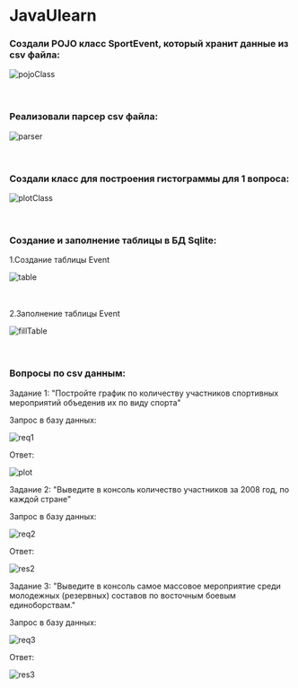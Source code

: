 # JavaUlearn


### Создали POJO класс SportEvent, который хранит данные из csv файла:

![pojoClass](https://github.com/grigoryblack/JavaUlearn/blob/master/img/eventClass.png) <br><br><br>

### Реализовали парсер csv файла:

![parser](https://github.com/grigoryblack/JavaUlearn/blob/master/img/parser.png) <br><br><br>

### Создали класс для построения гистограммы для 1 вопроса:

![plotClass](https://github.com/grigoryblack/JavaUlearn/blob/master/img/plotClass.png) <br><br><br>

### Создание и заполнение таблицы в БД Sqlite:

1.Создание таблицы Event

![table](https://github.com/grigoryblack/JavaUlearn/blob/master/img/addTable.png) <br><br><br>

2.Заполнение таблицы Event

![fillTable](https://github.com/grigoryblack/JavaUlearn/blob/master/img/addData.png) <br><br><br>

### Вопросы по csv данным:

Задание 1: "Постройте график по количеству участников спортивных мероприятий объеденив их по виду спорта"

Запрос в базу данных:

![req1](https://github.com/grigoryblack/JavaUlearn/blob/master/img/request1.png)

Ответ:

![plot](https://github.com/grigoryblack/JavaUlearn/blob/master/img/plot.png)

Задание 2: "Выведите в консоль количество участников за 2008 год, по каждой стране"

Запрос в базу данных:

![req2](https://github.com/grigoryblack/JavaUlearn/blob/master/img/request2.png)

Ответ:

![res2](https://github.com/grigoryblack/JavaUlearn/blob/master/img/res2.png)

Задание 3: "Выведите в консоль самое массовое мероприятие среди молодежных (резервных) составов по восточным боевым единоборствам."

Запрос в базу данных:

![req3](https://github.com/grigoryblack/JavaUlearn/blob/master/img/request3.png)

Ответ:

![res3](https://github.com/grigoryblack/JavaUlearn/blob/master/img/res3.png)
